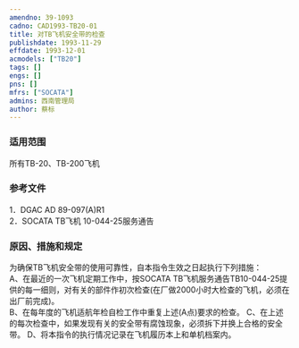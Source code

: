 ```yaml
---
amendno: 39-1093  
cadno: CAD1993-TB20-01  
title: 对TB飞机安全带的检查  
publishdate: 1993-11-29  
effdate: 1993-12-01  
acmodels: ["TB20"]  
tags: []  
engs: []  
pns: []  
mfrs: ["SOCATA"]  
admins: 西南管理局  
author: 蔡标  
---
```

  
### 适用范围  
所有TB-20、TB-200飞机  
  
<!--more-->  
### 参考文件  
  1．DGAC AD 89-097(A)R1  
 2．SOCATA TB飞机 10-044-25服务通告  
  
### 原因、措施和规定  

  为确保TB飞机安全带的使用可靠性，自本指令生效之日起执行下列措施：  
  A、在最近的一次飞机定期工作中，按SOCATA TB飞机服务通告TB10-044-25提供的每一细则，对有关的部件作初次检查(在厂做2000小时大检查的飞机，必须在出厂前完成)。  
  B、在每年度的飞机适航年检自检工作中重复上述(A点)要求的检查。     C、在上述的每次检查中，如果发现有关的安全带有腐蚀现象，必须拆下并换上合格的安全带。     D、将本指令的执行情况记录在飞机履历本上和单机档案内。  
